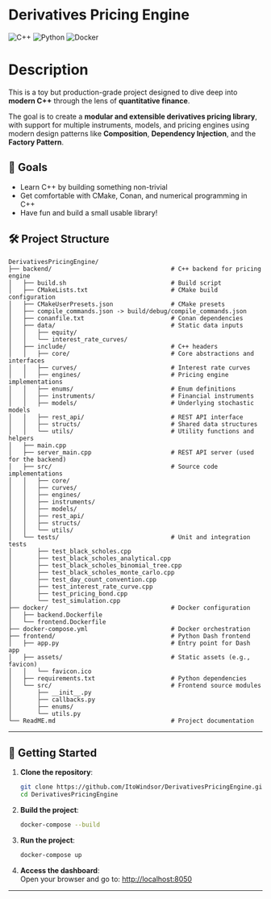# Derivatives Pricing Engine
![C++](https://img.shields.io/badge/-C++-2C41CB?style=for-the-badge&logo=C%2B%2B&logoColor=white)
![Python](https://img.shields.io/badge/-Python-E15622?style=for-the-badge&logo=Python&logoColor=white)
![Docker](https://img.shields.io/badge/Docker-2496ED?style=for-the-badge&logo=docker&logoColor=fff)

# Description
This is a toy but production-grade project designed to dive deep into **modern C++** through the lens of **quantitative finance**.

The goal is to create a **modular and extensible derivatives pricing library**, with support for multiple instruments, models, and pricing engines using modern design patterns like **Composition**, **Dependency Injection**, and the **Factory Pattern**.



## 🧠 Goals

- Learn C++ by building something non-trivial  
- Get comfortable with CMake, Conan, and numerical programming in C++  
- Have fun and build a small usable library! 


## 🛠️ Project Structure

```
DerivativesPricingEngine/
├── backend/                                 # C++ backend for pricing engine
│   ├── build.sh                             # Build script
│   ├── CMakeLists.txt                       # CMake build configuration
│   ├── CMakeUserPresets.json                # CMake presets
│   ├── compile_commands.json -> build/debug/compile_commands.json
│   ├── conanfile.txt                        # Conan dependencies
│   ├── data/                                # Static data inputs
│   │   ├── equity/
│   │   └── interest_rate_curves/
│   ├── include/                             # C++ headers
│   │   ├── core/                            # Core abstractions and interfaces
│   │   ├── curves/                          # Interest rate curves
│   │   ├── engines/                         # Pricing engine implementations
│   │   ├── enums/                           # Enum definitions
│   │   ├── instruments/                     # Financial instruments
│   │   ├── models/                          # Underlying stochastic models
│   │   ├── rest_api/                        # REST API interface
│   │   ├── structs/                         # Shared data structures
│   │   └── utils/                           # Utility functions and helpers
│   ├── main.cpp                             
│   ├── server_main.cpp                      # REST API server (used for the backend) 
│   ├── src/                                 # Source code implementations
│   │   ├── core/
│   │   ├── curves/
│   │   ├── engines/
│   │   ├── instruments/
│   │   ├── models/
│   │   ├── rest_api/
│   │   ├── structs/
│   │   └── utils/
│   └── tests/                               # Unit and integration tests
│       ├── test_black_scholes.cpp
│       ├── test_black_scholes_analytical.cpp
│       ├── test_black_scholes_binomial_tree.cpp
│       ├── test_black_scholes_monte_carlo.cpp
│       ├── test_day_count_convention.cpp
│       ├── test_interest_rate_curve.cpp
│       ├── test_pricing_bond.cpp
│       └── test_simulation.cpp
├── docker/                                  # Docker configuration
│   ├── backend.Dockerfile
│   └── frontend.Dockerfile
├── docker-compose.yml                       # Docker orchestration
├── frontend/                                # Python Dash frontend
│   ├── app.py                               # Entry point for Dash app
│   ├── assets/                              # Static assets (e.g., favicon)
│   │   └── favicon.ico
│   ├── requirements.txt                     # Python dependencies
│   └── src/                                 # Frontend source modules
│       ├── __init__.py
│       ├── callbacks.py
│       ├── enums/
│       └── utils.py
└── ReadME.md                                # Project documentation
```

---

## 🚀 Getting Started

1. **Clone the repository**:
   ```bash
   git clone https://github.com/ItoWindsor/DerivativesPricingEngine.git
   cd DerivativesPricingEngine
   ```

2. **Build the project**:
   ```bash
   docker-compose --build
   ```

3. **Run the project**:
   ```bash
   docker-compose up
   ```
4. **Access the dashboard**:  
   Open your browser and go to: [http://localhost:8050](http://localhost:8050)
---
